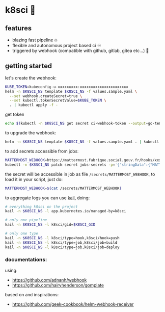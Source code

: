 # k8sci 🚀

## features
- blazing fast pipeline 🔥
- flexible and autonomous project based ci ♾️
- triggered by webhook (compatible with github, gitlab, gitea etc...) 🔗

## getting started
let's create the webhook:
```sh
KUBE_TOKEN=kubeconfig-u-xxxxxxxxx:xxxxxxxxxxxxxxxxxxxxxx
helm -n $K8SCI_NS template $K8SCI_NS -f values.sample.yaml \
  --set webhook.createSecret=true \
  --set kubectl.tokenSecretValue=$KUBE_TOKEN \
  . | kubectl apply -f -
```

get token
```sh
echo $(kubectl -n $K8SCI_NS get secret ci-webhook-token --output=go-template="{{.data.token}}" | base64 -d)
```

to upgrade the webhook:
```sh
helm -n $K8SCI_NS template $K8SCI_NS -f values.sample.yaml . | kubectl apply -f -
```

to add secrets accessible from jobs:
```sh
MATTERMOST_WEBHOOK=https://mattermost.fabrique.social.gouv.fr/hooks/xxxxxxxxxxxxxxxxxxxxxxxxxx
kubectl -n $K8SCI_NS patch secret jobs-secrets -p='{"stringData":{"MATTERMOST_WEBHOOK": "'$MATTERMOST_WEBHOOK'"}}' -v=1
```
the secret will be accessible in job as file `/secrets/MATTERMOST_WEBHOOK`,
to load it in your script, just do:
```sh
MATTERMOST_WEBHOOK=$(cat /secrets/MATTERMOST_WEBHOOK)
```

to aggregate logs you can use [kail](https://github.com/boz/kail), doing:
```sh
# everything k8sci on the project
kail -n $K8SCI_NS -l app.kubernetes.io/managed-by=k8sci

# only one pipeline
kail -n $K8SCI_NS -l k8sci/gid=$K8SCI_GID

# only one type
kail -n $K8SCI_NS -l k8sci/type=hook,k8sci/hook=push
kail -n $K8SCI_NS -l k8sci/type=job,k8sci/job=build
kail -n $K8SCI_NS -l k8sci/type=job,k8sci/job=deploy
```

### documentations:

using:
- https://github.com/adnanh/webhook
- https://github.com/hairyhenderson/gomplate

based on and inspirations:
- https://github.com/geek-cookbook/helm-webhook-receiver
